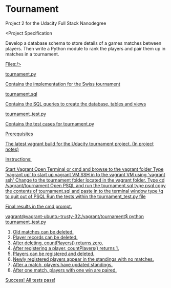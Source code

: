 # Tournament
Project 2 for the Udacity Full Stack Nanodegree

<Project Specification

Develop a database schema to store details of a games matches between players.
Then write a Python module to rank the players and pair them up in matches in a tournament.

<u> Files:/>

tournament.py

Contains the implementation for the Swiss tournament

tournament.sql

Contains the SQL queries to create the database, tables and views

tournament_test.py

Contains the test cases for tournament.py

Prerequisites

The latest vagrant build for the Udacity tournament project. (In project notes)

<u>Instructions:</u>

Start Vagrant
Open Terminal or cmd and browse to the vagrant folder
Type 'vagrant up' to start up vagrant VM
SSH in to the vagrant VM using 'vagrant ssh'
Change to the tournament folder located in the vagrant folder.
Type cd /vagrant/tournament
Open PSQL and run the tournament.sql
type psql
copy the contents of tournament.sql and paste in to the terminal window
type \q to quit out of PSQL
Run the tests within the tournament_test.py file

<u>Final results in the cmd prompt.</u>

vagrant@vagrant-ubuntu-trusty-32:/vagrant/tournament$ python tournament_test.py

1. Old matches can be deleted.
2. Player records can be deleted.
3. After deleting, countPlayers() returns zero.
4. After registering a player, countPlayers() returns 1.
5. Players can be registered and deleted.
6. Newly registered players appear in the standings with no matches.
7. After a match, players have updated standings.
8. After one match, players with one win are paired.

Success! All tests pass!
